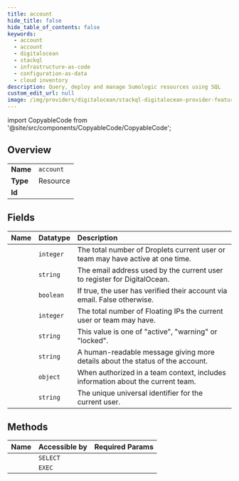 ```yaml
---
title: account
hide_title: false
hide_table_of_contents: false
keywords:
  - account
  - account
  - digitalocean    
  - stackql
  - infrastructure-as-code
  - configuration-as-data
  - cloud inventory
description: Query, deploy and manage Sumologic resources using SQL
custom_edit_url: null
image: /img/providers/digitalocean/stackql-digitalocean-provider-featured-image.png
---
```


import CopyableCode from '@site/src/components/CopyableCode/CopyableCode';




## Overview
<table><tbody>
<tr><td><b>Name</b></td><td><code>account</code></td></tr>
<tr><td><b>Type</b></td><td>Resource</td></tr>
<tr><td><b>Id</b></td><td><CopyableCode code="digitalocean.account.account" /></td></tr>
</tbody></table>

## Fields
| Name | Datatype | Description |
|:-----|:---------|:------------|
| <CopyableCode code="droplet_limit" /> | `integer` | The total number of Droplets current user or team may have active at one time. |
| <CopyableCode code="email" /> | `string` | The email address used by the current user to register for DigitalOcean. |
| <CopyableCode code="email_verified" /> | `boolean` | If true, the user has verified their account via email. False otherwise. |
| <CopyableCode code="floating_ip_limit" /> | `integer` | The total number of Floating IPs the current user or team may have. |
| <CopyableCode code="status" /> | `string` | This value is one of "active", "warning" or "locked". |
| <CopyableCode code="status_message" /> | `string` | A human-readable message giving more details about the status of the account. |
| <CopyableCode code="team" /> | `object` | When authorized in a team context, includes information about the current team. |
| <CopyableCode code="uuid" /> | `string` | The unique universal identifier for the current user. |
## Methods
| Name | Accessible by | Required Params |
|:-----|:--------------|:----------------|
| <CopyableCode code="get" /> | `SELECT` |  |
| <CopyableCode code="_get" /> | `EXEC` |  |
